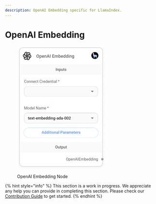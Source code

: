 ```yaml
---
description: OpenAI Embedding specific for LlamaIndex.
---
```


# OpenAI Embedding

<figure><img src="../../../.gitbook/assets/image (6) (1).png" alt="" width="291"><figcaption><p>OpenAI Embedding Node</p></figcaption></figure>

{% hint style="info" %}
This section is a work in progress. We appreciate any help you can provide in completing this section. Please check our [Contribution Guide](../../../contributing/) to get started.
{% endhint %}
